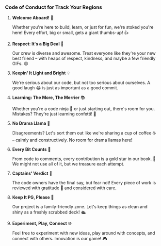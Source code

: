 ### Code of Conduct for Track Your Regions

1. **Welcome Aboard!** 🎉

   Whether you're here to build, learn, or just for fun, we're stoked you're here! Every effort, big or small, gets a giant thumbs-up! 👍

2. **Respect: It's a Big Deal** 🤝
   
   Our crew is diverse and awesome. Treat everyone like they're your new best friend – with heaps of respect, kindness, and maybe a few friendly GIFs. 😄

3. **Keepin' It Light and Bright** 💡
   
   We're serious about our code, but not too serious about ourselves. A good laugh 😂 is just as important as a good commit.

4. **Learning: The More, The Merrier** 📚
   
   Whether you're a code ninja 🥋 or just starting out, there's room for you. Mistakes? They're just learning confetti! 🎊

5. **No Drama Llama** 🦙

   Disagreements? Let's sort them out like we're sharing a cup of coffee ☕ – calmly and constructively. No room for drama llamas here!

6. **Every Bit Counts** 🌟
   
   From code to comments, every contribution is a gold star in our book. 🌟 We might not use all of it, but we treasure each attempt.

7. **Captains' Verdict** 🧭
   
   The code owners have the final say, but fear not! Every piece of work is reviewed with gratitude 🙏 and considered with care.

8. **Keep It PG, Please** 🌈
   
   Our project is a family-friendly zone. Let's keep things as clean and shiny as a freshly scrubbed deck! 🛳️

9. **Experiment, Play, Connect** 🌐
   
   Feel free to experiment with new ideas, play around with concepts, and connect with others. Innovation is our game! 🎮
